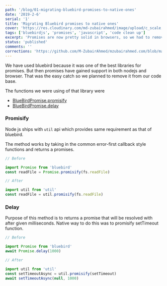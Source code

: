 ```yaml
---
path: '/blog/01-migrating-bluebird-promises-to-native-ones'
date: '2019-2-6'
serial: '1'
title: 'Migrating Bluebird promises to native ones'
cover: 'https://res.cloudinary.com/md-zubairahmed/image/upload/c_scale,w_400/v1562130606/bruce-jastrow-lp2eQ-8nhhE-unsplash_l7ydwp.jpg'
tags: ['bluebirdjs', 'promises', 'javascript', 'code clean up']
excerpt: 'Promises are now pretty solid in browsers, so we had to remove support library for promises'
status: 'published'
comments: ''
corrections: 'https://github.com/M-ZubairAhmed/mzubairahmed.com/blob/master/src/data/posts/01-migrating-bluebird-promises-to-native-ones/index.md'
---
```


We have used bluebird because it was one of the best libraries for promises. But then promises have gained support in both nodejs and browser. That was the easy catch so we planned to remove it from our code base.

The functions we were using of that library were

- [BlueBirdPromise.promisify](http://bluebirdjs.com/docs/api/promise.promisify.html)
- [BlueBirdPromise.delay](http://bluebirdjs.com/docs/api/promise.delay.html)

### Promisify

Node js ships with `util` api which provides same requirement as that of bluebird.

The method works by taking in the common error-first callback style functions and returns a promises.

```javascript
// Before

import Promise from 'bluebird'
const readFile = Promise.promisify(fs.readFile)

// After

import util from 'util'
const readFile = util.promisify(fs.readFile)
```

### Delay

Purpose of this method is to returns a promise that will be resolved with after given milliseconds. Native way to do this was to promisify setTimeout function.

```javascript
// Before

import Promise from 'bluebird'
await Promise.delay(1000)

// After

import util from 'util'
const setTimeoutAsync = util.promisify(setTimeout)
await setTimeoutAsync(null, 1000)
```
